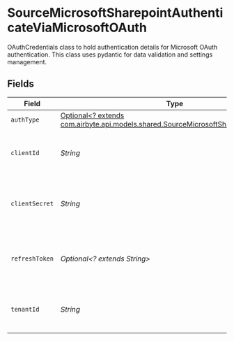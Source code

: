 # SourceMicrosoftSharepointAuthenticateViaMicrosoftOAuth

OAuthCredentials class to hold authentication details for Microsoft OAuth authentication.
This class uses pydantic for data validation and settings management.


## Fields

| Field                                                                                                                                           | Type                                                                                                                                            | Required                                                                                                                                        | Description                                                                                                                                     |
| ----------------------------------------------------------------------------------------------------------------------------------------------- | ----------------------------------------------------------------------------------------------------------------------------------------------- | ----------------------------------------------------------------------------------------------------------------------------------------------- | ----------------------------------------------------------------------------------------------------------------------------------------------- |
| `authType`                                                                                                                                      | [Optional<? extends com.airbyte.api.models.shared.SourceMicrosoftSharepointAuthType>](../../models/shared/SourceMicrosoftSharepointAuthType.md) | :heavy_minus_sign:                                                                                                                              | N/A                                                                                                                                             |
| `clientId`                                                                                                                                      | *String*                                                                                                                                        | :heavy_check_mark:                                                                                                                              | Client ID of your Microsoft developer application                                                                                               |
| `clientSecret`                                                                                                                                  | *String*                                                                                                                                        | :heavy_check_mark:                                                                                                                              | Client Secret of your Microsoft developer application                                                                                           |
| `refreshToken`                                                                                                                                  | *Optional<? extends String>*                                                                                                                    | :heavy_minus_sign:                                                                                                                              | Refresh Token of your Microsoft developer application                                                                                           |
| `tenantId`                                                                                                                                      | *String*                                                                                                                                        | :heavy_check_mark:                                                                                                                              | Tenant ID of the Microsoft SharePoint user                                                                                                      |